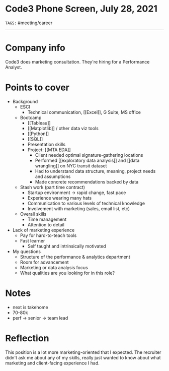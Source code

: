 # Code3 Phone Screen, July 28, 2021
`TAGS:` #meeting/career

---
# Company info
Code3 does marketing consultation. They're hiring for a Performance Analyst.

# Points to cover
- Background
	- ESCI
		- Technical communication, [[Excel]], G Suite, MS office
	- Bootcamp
		- [[Tableau]]
		- [[Matplotlib]] / other data viz tools
		- [[Python]]
		- [[SQL]]
		- Presentation skills
		- Project: [[MTA EDA]]
			- Client needed optimal signature-gathering locations
			- Performed [[exploratory data analysis]] and [[data wrangling]] on NYC transit dataset
			- Had to understand data structure, meaning, project needs and assumptions
			- Made concrete recommendations backed by data
	- Stash work (part time contract)
		- Startup environment -> rapid change, fast pace
		- Experience wearing many hats
		- Communication to various levels of technical knowledge
		- Involvement with marketing (sales, email list, etc)
	- Overall skills
		- Time management
		- Attention to detail
- Lack of marketing experience
	- Pay for hard-to-teach tools
	- Fast learner
		- Self taught and intrinsically motivated
- My questions
	- Structure of the performance & analytics department
	- Room for advancement
	- Marketing or data analysis focus
	- What qualities are you looking for in this role?

# Notes
- next is takehome
- 70-80k
- perf -> senior -> team lead

# Reflection
This position is a lot more marketing-oriented that I expected. The recruiter didn't ask me about any of my skills, really just wanted to know about what marketing and client-facing experience I had. 